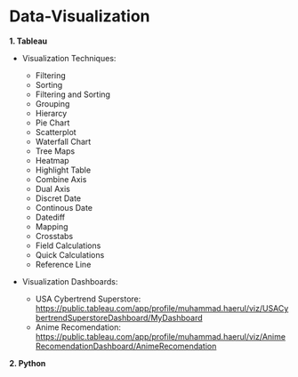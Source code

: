# Data-Visualization

**1. Tableau**
  - Visualization Techniques:
    - Filtering
    - Sorting
    - Filtering and Sorting
    - Grouping
    - Hierarcy
    - Pie Chart
    - Scatterplot
    - Waterfall Chart
    - Tree Maps
    - Heatmap
    - Highlight Table
    - Combine Axis
    - Dual Axis
    - Discret Date
    - Continous Date
    - Datediff
    - Mapping
    - Crosstabs
    - Field Calculations
    - Quick Calculations
    - Reference Line
    
  - Visualization Dashboards:
    - USA Cybertrend Superstore: https://public.tableau.com/app/profile/muhammad.haerul/viz/USACybertrendSuperstoreDashboard/MyDashboard
    - Anime Recomendation: https://public.tableau.com/app/profile/muhammad.haerul/viz/AnimeRecomendationDashboard/AnimeRecomendation
    
**2. Python**

